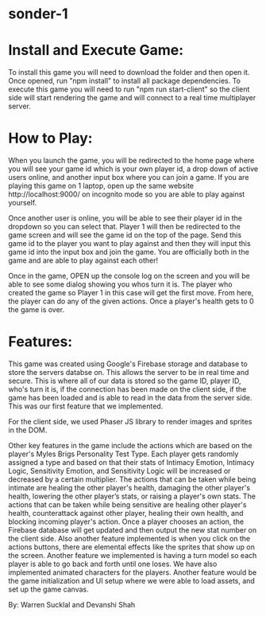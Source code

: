 # sonder-1

# Install and Execute Game:

To install this game you will need to download the folder and then open it. Once opened, run "npm install" to install all package dependencies. 
To execute this game you will need to run "npm run start-client" so the client side will start rendering the game and will connect to a real time multiplayer server. 

# How to Play:

When you launch the game, you will be redirected to the home page where you will see your game id which is your own player id, a drop down of active users online, and another input box where you can join a game. If you are playing this game on 1 laptop, open up the same website http://localhost:9000/ on incognito mode so you are able to play against yourself.

Once another user is online, you will be able to see their player id in the dropdown so you can select that. Player 1 will then be redirected to the game screen and will see the game id on the top of the page. Send this game id to the player you want to play against and then they will input this game id into the input box and join the game. You are officially both in the game and are able to play against each other!

Once in the game, OPEN up the console log on the screen and you will be able to see some dialog showing you whos turn it is. The player who created the game so Player 1 in this case will get the first move. From here, the player can do any of the given actions. Once a player's health gets to 0 the game is over. 

# Features: 

This game was created using Google's Firebase storage and database to store the servers databse on. This allows the server to be in real time and secure. This is where all of our data is stored so the game ID, player ID, who's turn it is, if the connection has been made on the client side, if the game has been loaded and is able to read in the data from the server side. This was our first feature that we implemented. 

For the client side, we used Phaser JS library to render images and sprites in the DOM. 

Other key features in the game include the actions which are based on the player's Myles Brigs Personality Test Type. Each player gets randomly assigned a type and based on that their stats of Intimacy Emotion, Intimacy Logic, Sensitivity Emotion, and Sensitivity Logic will be increased or decreased by a certain multiplier. The actions that can be taken while being intimate are healing the other player's health, damaging the other player's health, lowering the other player’s stats, or raising a player's own stats. The actions that can be taken while being sensitive are healing other player's health, counterattack against other player, healing their own health, and blocking incoming player's action. Once a player chooses an action, the Firebase database will get updated and then output the new stat number on the client side. Also another feature implemented is when you click on the actions buttons, there are elemental effects like the sprites that show up on the screen. Another feature we implemented is having a turn model so each player is able to go back and forth until one loses. We have also implemented animated characters for the players. Another feature would be the game initialization and UI setup where we were able to load assets, and set up the game canvas. 

By: Warren Sucklal and Devanshi Shah